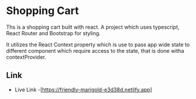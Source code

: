# Shopping Cart

Ths is a shopping cart built with react. A project which uses typescript, React Router and Bootstrap for styling.

It utilizes the React Context property which is use to pass app wide state to different component which require access to the state, 
that is done witha contextProvider.

## Link

- Live Link -[https://friendly-marigold-e3d38d.netlify.app]

